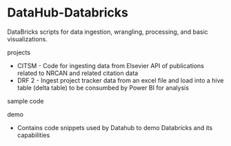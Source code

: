 # DataHub-Databricks
DataBricks scripts for data ingestion, wrangling, processing, and basic visualizations. 

projects
- CITSM - Code for ingesting data from Elsevier API of publications related to NRCAN and related citation data
- DRF 2 - Ingest project tracker data from an excel file and load into a hive table (delta table) to be consumbed by Power BI for analysis

sample code


demo
- Contains code snippets used by Datahub to demo Databricks and its capabilities

